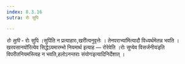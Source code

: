 ```yaml
---
index: 8.3.16
sutra: रोः सुपि

---
```

_रोः सुपि_ - रोः सुपि ।सुपि॑ति न प्रत्याहारः,खरी॑त्यनुवृत्तेः । तेनपराभ्या॑मित्यादौ विध्यर्थमेतन्न भवति ।खरवसानयो॑रित्येव सिद्धेऽयमारम्भो नियमार्थ इत्याह — रोरेवेति ।रोः सुप्येव विसर्जनीयः॑इति विपरीतनियमस्त्विह न भवति,हलोऽनन्तराः संयोगः॑इत्यादिनिर्देशात् ।